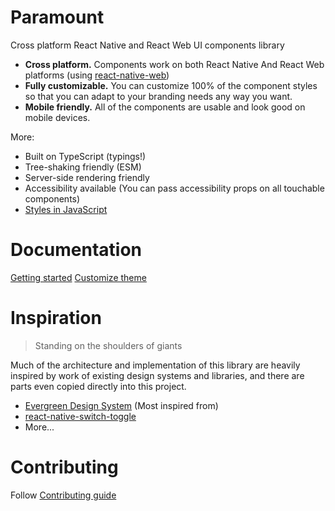 # Paramount

Cross platform React Native and React Web UI components library

- **Cross platform.** Components work on both React Native And React Web platforms (using [react-native-web](https://github.com/necolas/react-native-web))
- **Fully customizable.** You can customize 100% of the component styles so that you can adapt to your branding needs any way you want.
- **Mobile friendly.** All of the components are usable and look good on mobile devices.

More:

- Built on TypeScript (typings!)
- Tree-shaking friendly (ESM)
- Server-side rendering friendly
- Accessibility available (You can pass accessibility props on all touchable components)
- [Styles in JavaScript](https://twitter.com/necolas/status/1058949412284592128)

# Documentation

[Getting started](stub)
[Customize theme](stub)

# Inspiration

> Standing on the shoulders of giants

Much of the architecture and implementation of this library are heavily inspired by work of existing design systems and libraries, and there are parts even copied directly into this project.

- [Evergreen Design System](https://github.com/segmentio/evergreen) (Most inspired from)
- [react-native-switch-toggle](https://github.com/react-native-seoul/react-native-switch-toggle)
- More...

# Contributing

Follow [Contributing guide](CONTRIBUTING.md)
